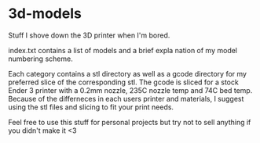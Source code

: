 # 3d-models
Stuff I shove down the 3D printer when I'm bored.

index.txt contains a list of models and a brief expla nation of my model numbering scheme.

Each category contains a stl directory as well as a gcode directory for my preferred slice of the corresponding stl.
The gcode is sliced for a stock Ender 3 printer with a 0.2mm nozzle, 235C nozzle temp and 74C bed temp.
Because of the differneces in each users printer and materials, I suggest using the stl files and slicing to fit your print needs.

Feel free to use this stuff for personal projects but try not to sell anything if you didn't make it  <3
